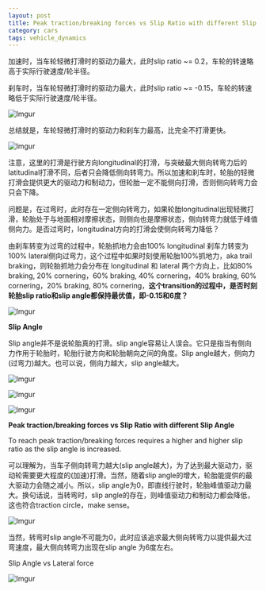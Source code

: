 ```yaml
---
layout: post
title: Peak traction/breaking forces vs Slip Ratio with different Slip Angle
category: cars
tags: vehicle_dynamics
---
```


加速时，当车轮轻微打滑时的驱动力最大，此时slip ratio ~= 0.2，车轮的转速略高于实际行驶速度/轮半径。

刹车时，当车轮轻微打滑时的驱动力最大，此时slip ratio ~= -0.15，车轮的转速略低于实际行驶速度/轮半径。

![Imgur](https://i.imgur.com/MEL8odC.png)

总结就是，车轮轻微打滑时的驱动力和刹车力最高，比完全不打滑更快。

![Imgur](https://i.imgur.com/frjawKL.jpg)

注意，这里的打滑是行驶方向longitudinal的打滑，与突破最大侧向转弯力后的latitudinal打滑不同，后者只会降低侧向转弯力。所以加速和刹车时，轮胎的轻微打滑会提供更大的驱动力和制动力，但轮胎一定不能侧向打滑，否则侧向转弯力会只会下降。

问题是，在过弯时，此时存在一定侧向转弯力，如果轮胎longitudinal出现轻微打滑，轮胎处于与地面相对摩擦状态，则侧向也是摩擦状态，侧向转弯力就低于峰值侧向力。是否过弯时，longitudinal方向的打滑会使侧向转弯力降低？

由刹车转变为过弯的过程中，轮胎抓地力会由100% longitudinal 刹车力转变为100% lateral侧向过弯力，这个过程中如果时刻使用轮胎100%抓地力，aka trail braking，则轮胎抓地力会分布在 longitudinal 和 lateral 两个方向上，比如80% braking, 20% cornering，60% braking, 40% cornering，40% braking, 60% cornering，20% braking, 80% cornering，**这个transition的过程中，是否时刻轮胎slip ratio和slip angle都保持最优值，即-0.15和6度？**

![Imgur](https://i.imgur.com/fsObfQt.jpg)

**Slip Angle**

Slip angle并不是说轮胎真的打滑。slip angle容易让人误会。它只是指当有侧向力作用于轮胎时，轮胎行驶方向和轮胎朝向之间的角度。Slip angle越大，侧向力(过弯力)越大。也可以说，侧向力越大，slip angle越大。

![Imgur](https://i.imgur.com/lrCLifq.jpg)

![Imgur](https://i.imgur.com/QtqYCxV.jpg)

![Imgur](https://i.imgur.com/YuSj9f2.jpg)

**Peak traction/breaking forces vs Slip Ratio with different Slip Angle**

To reach peak traction/breaking forces requires a higher and higher slip ratio as the slip angle is increased.

可以理解为，当车子侧向转弯力越大(slip angle越大)，为了达到最大驱动力，驱动轮需要更大程度的(加速)打滑。当然，随着slip angle的增大，轮胎能提供的最大驱动力会随之减小。所以，slip angle为0，即直线行驶时，轮胎峰值驱动力最大。换句话说，当转弯时，slip angle的存在，则峰值驱动力和制动力都会降低，这也符合traction circle，make sense。

![Imgur](https://i.imgur.com/mTicKwG.jpg)

当然，转弯时slip angle不可能为0，此时应该追求最大侧向转弯力以提供最大过弯速度，最大侧向转弯力出现在slip angle 为6度左右。

Slip Angle vs Lateral force

![Imgur](https://i.imgur.com/h47xfRP.jpg)